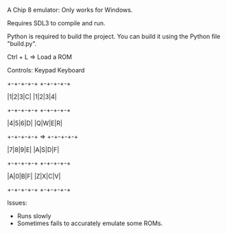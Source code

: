A Chip 8 emulator:
Only works for Windows.

Requires SDL3 to compile and run.

Python is required to build the project. You can build it using the Python file "build.py".

Ctrl + L => Load a ROM

Controls:
Keypad       Keyboard

+-+-+-+-+    +-+-+-+-+

|1|2|3|C|    |1|2|3|4|

+-+-+-+-+    +-+-+-+-+

|4|5|6|D|    |Q|W|E|R|

+-+-+-+-+ => +-+-+-+-+

|7|8|9|E|    |A|S|D|F|

+-+-+-+-+    +-+-+-+-+

|A|0|B|F|    |Z|X|C|V|

+-+-+-+-+    +-+-+-+-+


Issues:
- Runs slowly
- Sometimes fails to accurately emulate some ROMs.


